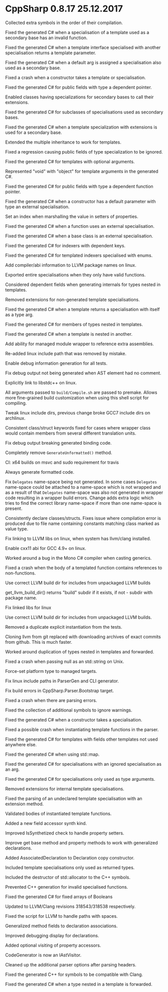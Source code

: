 # CppSharp 0.8.17 25.12.2017



Collected extra symbols in the order of their compilation.

Fixed the generated C# when a specialisation of a template used as a secondary base has an invalid function.

Fixed the generated C# when a template interface specialised with another specialisation returns a template parameter.

Fixed the generated C# when a default arg is assigned a specialisation also used as a secondary base.

Fixed a crash when a constructor takes a template or specialisation.

Fixed the generated C# for public fields with type a dependent pointer.

Enabled classes having specializations for secondary bases to call their extensions.

Fixed the generated C# for subclasses of specialisations used as secondary bases.

Fixed the generated C# when a template specialization with extensions is used for a secondary base.

Extended the multiple inheritance to work for templates.

Fixed a regression causing public fields of type specialization to be ignored.

Fixed the generated C# for templates with optional arguments.

Represented "void" with "object" for template arguments in the generated C#.

Fixed the generated C# for public fields with type a dependent function pointer.

Fixed the generated C# when a constructor has a default parameter with type an external specialisation.

Set an index when marshalling the value in setters of properties.

Fixed the generated C# when a function uses an external specialisation.

Fixed the generated C# when a base class is an external specialisation.

Fixed the generated C# for indexers with dependent keys.

Fixed the generated C# for templated indexers specialised with enums.

Add compiler/abi information to LLVM package names on linux.

Exported entire specialisations when they only have valid functions.

Considered dependent fields when generating internals for types nested in templates.

Removed extensions for non-generated template specialisations.

Fixed the generated C# when a template returns a specialisation with itself as a type arg.

Fixed the generated C# for members of types nested in templates.

Fixed the generated C# when a template is nested in another.

Add ability for managed module wrapper to reference extra assemblies.

Re-added linux include path that was removed by mistake.

Enable debug information generation for all tests.

Fix debug output not being generated when AST element had no comment.

Explicitly link to libstdc++ on linux.

All arguments passed to `build/Compile.sh` are passed to premake. Allows more fine-grained build customization when using this shell script for compiling.

Tweak linux include dirs, previous change broke GCC7 include dirs on archlinux.

Consistent class/struct keywords fixed for cases where wrapper class would contain members from several different translation units.

Fix debug output breaking generated binding code.

Completely remove `GenerateUnformatted()` method.

CI: x64 builds on msvc and sudo requirement for travis

Always generate formatted code.

Fix `Delegates` name-space being not generated. In some cases `Delegates` name-space could be attached to a name-space which is not wrapped and as a result of that `Delegates` name-space was also not generated in wrapper code resulting in a wrapper build errors. Change adds extra logic which tries to find the correct library name-space if more than one name-space is present.

Consistently declare classes/structs. Fixes issue where compilation error is produced due to file name containing constants matching class marked as value type.

Fix linking to LLVM libs on linux, when system has llvm/clang installed.

Enable cxx11 abi for GCC 4.9+ on linux.

Worked around a bug in the Mono C# compiler when casting generics.

Fixed a crash when the body of a templated function contains references to non-functions.

Use correct LLVM build dir for includes from unpackaged LLVM builds

get_llvm_build_dir() returns "build" subdir if it exists, if not - subdir with package name.

Fix linked libs for linux

Use correct LLVM build dir for includes from unpackaged LLVM builds.

Removed a duplicate explicit instantiation from the tests.

Cloning llvm from git replaced with downloading archives of exact commits from github. This is much faster.

Worked around duplication of types nested in templates and forwarded.

Fixed a crash when passing null as an std::string on Unix.

Force-set platform type to managed targets.

Fix linux include paths in ParserGen and CLI generator.

Fix build errors in CppSharp.Parser.Bootstrap target.

Fixed a crash when there are parsing errors.

Fixed the collection of additional symbols to ignore warnings.

Fixed the generated C# when a constructor takes a specialisation.

Fixed a possible crash when instantiating template functions in the parser.

Fixed the generated C# for templates with fields other templates not used anywhere else.

Fixed the generated C# when using std::map.

Fixed the generated C# for specialisations with an ignored specialisation as an arg.

Fixed the generated C# for specialisations only used as type arguments.

Removed extensions for internal template specialisations.

Fixed the parsing of an undeclared template specialisation with an extension method.

Validated bodies of instantiated template functions.

Added a new field accessor synth kind.

Improved IsSynthetized check to handle property setters.

Improve get base method and property methods to work with generalized declarations.

Added AssociatedDeclaration to Declaration copy constructor.

Included template specialisations only used as returned types.

Included the destructor of std::allocator to the C++ symbols.

Prevented C++ generation for invalid specialised functions.

Fixed the generated C# for fixed arrays of Booleans

Updated to LLVM/Clang revisions 318543/318538 respectively.

Fixed the script for LLVM to handle paths with spaces.

Generalized method fields to declaration associations.

Improved debugging display for declarations.

Added optional visiting of property accessors.

CodeGenerator is now an IAstVisitor.

Cleaned up the additional parser options after parsing headers.

Fixed the generated C++ for symbols to be compatible with Clang.

Fixed the generated C# when a type nested in a template is forwarded.